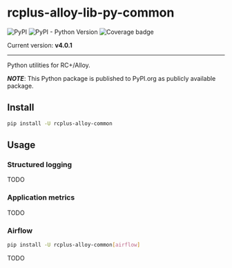 # rcplus-alloy-lib-py-common

![PyPI](https://img.shields.io/pypi/v/rcplus-alloy-common)
![PyPI - Python Version](https://img.shields.io/pypi/pyversions/rcplus-alloy-common)
![Coverage badge](./coverage.svg)

Current version: **v4.0.1**

---

Python utilities for RC+/Alloy.

_**NOTE**_: This Python package is published to PyPI.org as publicly available package.

## Install

```bash
pip install -U rcplus-alloy-common
```

## Usage

### Structured logging

TODO

### Application metrics

TODO

### Airflow

```bash
pip install -U rcplus-alloy-common[airflow]
```

TODO
